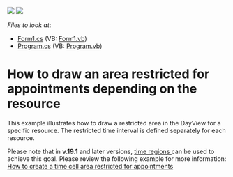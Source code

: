 <!-- default badges list -->
[![](https://img.shields.io/badge/Open_in_DevExpress_Support_Center-FF7200?style=flat-square&logo=DevExpress&logoColor=white)](https://supportcenter.devexpress.com/ticket/details/E540)
[![](https://img.shields.io/badge/📖_How_to_use_DevExpress_Examples-e9f6fc?style=flat-square)](https://docs.devexpress.com/GeneralInformation/403183)
<!-- default badges end -->
<!-- default file list -->
*Files to look at*:

* [Form1.cs](./CS/WindowsApplication1/Form1.cs) (VB: [Form1.vb](./VB/WindowsApplication1/Form1.vb))
* [Program.cs](./CS/WindowsApplication1/Program.cs) (VB: [Program.vb](./VB/WindowsApplication1/Program.vb))
<!-- default file list end -->
# How to draw an area restricted for appointments depending on the resource


<p>This example illustrates how to draw a restricted area in the DayView for a specific resource. The restricted time interval is defined separately for each resource.</p>

<p>Please note that in <b>v.19.1</b> and later versions, <a href="https://docs.devexpress.com/WindowsForms/DevExpress.XtraScheduler.TimeRegion"><u>time regions </u></a> can be used to achieve this goal. Please review the following example for more information: <a href="https://supportcenter.devexpress.com/ticket/details/e58/how-to-create-a-time-cell-area-restricted-for-appointments"><u>How to create a time cell area restricted for appointments </u></a> </p>
<br/>


